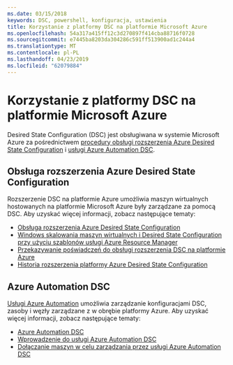 ```yaml
---
ms.date: 03/15/2018
keywords: DSC, powershell, konfiguracja, ustawienia
title: Korzystanie z platformy DSC na platformie Microsoft Azure
ms.openlocfilehash: 54a317a415ff12c3d270897f414cba88716f0728
ms.sourcegitcommit: e7445ba8203da304286c591ff513900ad1c244a4
ms.translationtype: MT
ms.contentlocale: pl-PL
ms.lasthandoff: 04/23/2019
ms.locfileid: "62079884"
---
```

# <a name="using-dsc-on-microsoft-azure"></a>Korzystanie z platformy DSC na platformie Microsoft Azure

Desired State Configuration (DSC) jest obsługiwana w systemie Microsoft Azure za pośrednictwem [procedury obsługi rozszerzenia Azure Desired State Configuration](/azure/virtual-machines/extensions/dsc-overview) i [usługi Azure Automation DSC](/azure/automation/automation-dsc-overview).

## <a name="azure-desired-state-configuration-extension-handler"></a>Obsługa rozszerzenia Azure Desired State Configuration

Rozszerzenie DSC na platformie Azure umożliwia maszyn wirtualnych hostowanych na platformie Microsoft Azure były zarządzane za pomocą DSC.
Aby uzyskać więcej informacji, zobacz następujące tematy:

- [Obsługa rozszerzenia Azure Desired State Configuration](/azure/virtual-machines/extensions/dsc-overview)
- [Windows skalowania maszyn wirtualnych i Desired State Configuration przy użyciu szablonów usługi Azure Resource Manager](/azure/virtual-machines/extensions/dsc-template)
- [Przekazywanie poświadczeń do obsługi rozszerzenia DSC na platformie Azure](/azure/virtual-machines/extensions/dsc-credentials)
- [Historia rozszerzenia platformy Azure Desired State Configuration](azureDscexthistory.md)

## <a name="azure-automation-dsc"></a>Azure Automation DSC

[Usługi Azure Automation](https://azure.microsoft.com/en-us/services/automation/) umożliwia zarządzanie konfiguracjami DSC, zasoby i węzły zarządzane z w obrębie platformy Azure. Aby uzyskać więcej informacji, zobacz następujące tematy:

- [Azure Automation DSC](/azure/automation/automation-dsc-overview)
- [Wprowadzenie do usługi Azure Automation DSC](/azure/automation/automation-dsc-getting-started)
- [Dołączanie maszyn w celu zarządzania przez usługi Azure Automation DSC](/azure/automation/automation-dsc-onboarding)